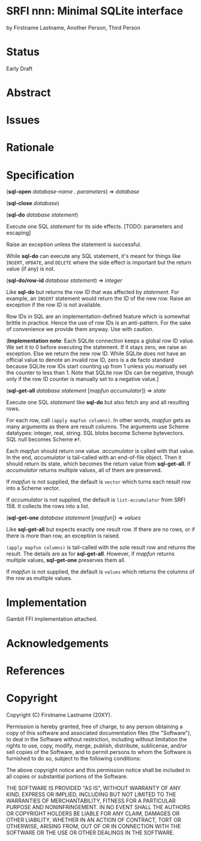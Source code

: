 # SRFI nnn: Minimal SQLite interface

by Firstname Lastname, Another Person, Third Person

# Status

Early Draft

# Abstract

# Issues

# Rationale

# Specification

(**sql-open** _database-name_ . _parameters_) => _database_

(**sql-close** _database_)

(**sql-do** _database_ _statement_)

Execute one SQL _statement_ for its side effects. [TODO: parameters and escaping]

Raise an exception unless the statement is successful.

While **sql-do** can execute any SQL statement, it's meant for things
like `INSERT`, `UPDATE`, and `DELETE` where the side effect is
important but the return value (if any) is not.

(**sql-do/row-id** _database_ _statement_) => _integer_

Like **sql-do** but returns the row ID that was affected by
_statement_. For example, an `INSERT` statement would return the ID of
the new row. Raise an exception if the row ID is not available.

Row IDs in SQL are an implementation-defined feature which is somewhat
brittle in practice. Hence the use of row IDs is an anti-pattern. For
the sake of convenience we provide them anyway. Use with caution.

(**Implementation note**: Each SQLite connection keeps a global row ID
value. We set it to 0 before executing the statement. If it stays
zero, we raise an exception. Else we return the new row ID. While
SQLite does not have an official value to denote an invalid row ID,
zero is a de facto standard because SQLite row IDs start counting up
from 1 unless you manually set the counter to less than 1. Note that
SQLite row IDs can be negative, though only if the row ID counter is
manually set to a negative value.]

(**sql-get-all** _database_ _statement_ [_mapfun_ _accumulator_]) => _state_

Execute one SQL _statement_ like **sql-do** but also fetch any and all
resulting rows.

For each row, call `(apply mapfun columns)`. In other words, _mapfun_
gets as many arguments as there are result columns. The arguments use
Scheme datatypes: integer, real, string. SQL blobs become Scheme
bytevectors. SQL null becomes Scheme `#f`.

Each _mapfun_ should return one value. _accumulator_ is called with
that value. In the end, _accumulator_ is tail-called with an
end-of-file object. Then it should return its state, which becomes the
return value from **sql-get-all**. If _accumulator_ returns multiple
values, all of them are preserved.

If _mapfun_ is not supplied, the default is `vector` which turns each
result row into a Scheme vector.

If _accumulator_ is not supplied, the default is `list-accumulator`
from SRFI 158. It collects the rows into a list.

(**sql-get-one** _database_ _statement_ [_mapfun_]) => _values_

Like **sql-get-all** but expects exactly one result row. If there are
no rows, or if there is more than row, an exception is raised.

`(apply mapfun columns)` is tail-called with the sole result row and
returns the result. The details are as for **sql-get-all**. However,
if _mapfun_ returns multiple values, **sql-get-one** preserves them
all.

If _mapfun_ is not supplied, the default is `values` which returns the
columns of the row as multiple values.

# Implementation

Gambit FFI implementation attached.

# Acknowledgements

# References

# Copyright

Copyright (C) Firstname Lastname (20XY).

Permission is hereby granted, free of charge, to any person obtaining
a copy of this software and associated documentation files (the
"Software"), to deal in the Software without restriction, including
without limitation the rights to use, copy, modify, merge, publish,
distribute, sublicense, and/or sell copies of the Software, and to
permit persons to whom the Software is furnished to do so, subject to
the following conditions:

The above copyright notice and this permission notice shall be
included in all copies or substantial portions of the Software.

THE SOFTWARE IS PROVIDED "AS IS", WITHOUT WARRANTY OF ANY KIND,
EXPRESS OR IMPLIED, INCLUDING BUT NOT LIMITED TO THE WARRANTIES OF
MERCHANTABILITY, FITNESS FOR A PARTICULAR PURPOSE AND
NONINFRINGEMENT. IN NO EVENT SHALL THE AUTHORS OR COPYRIGHT HOLDERS BE
LIABLE FOR ANY CLAIM, DAMAGES OR OTHER LIABILITY, WHETHER IN AN ACTION
OF CONTRACT, TORT OR OTHERWISE, ARISING FROM, OUT OF OR IN CONNECTION
WITH THE SOFTWARE OR THE USE OR OTHER DEALINGS IN THE SOFTWARE.
